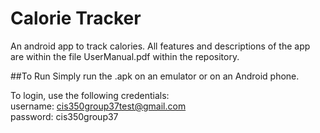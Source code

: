 # Calorie Tracker
An android app to track calories. All features and descriptions of the app are within the file UserManual.pdf within the repository.

##To Run
Simply run the .apk on an emulator or on an Android phone.   

To login, use the following credentials:   
username: cis350group37test@gmail.com   
password: cis350group37
